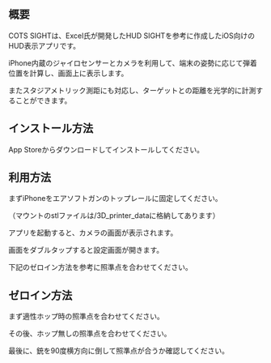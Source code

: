## 概要
COTS SIGHTは、Excel氏が開発したHUD SIGHTを参考に作成したiOS向けのHUD表示アプリです。

iPhone内蔵のジャイロセンサーとカメラを利用して、端末の姿勢に応じて弾着位置を計算し、画面上に表示します。

またスタジアメトリック測距にも対応し、ターゲットとの距離を光学的に計測することができます。

## インストール方法
App Storeからダウンロードしてインストールしてください。

## 利用方法
まずiPhoneをエアソフトガンのトップレールに固定してください。

（マウントのstlファイルは/3D_printer_dataに格納してあります）

アプリを起動すると、カメラの画面が表示されます。

画面をダブルタップすると設定画面が開きます。

下記のゼロイン方法を参考に照準点を合わせてください。

## ゼロイン方法
まず適性ホップ時の照準点を合わせてください。

その後、ホップ無しの照準点を合わせてください。

最後に、銃を90度横方向に倒して照準点が合うか確認してください。

